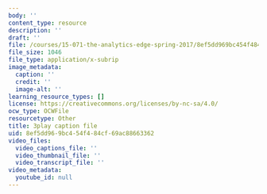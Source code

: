 ```yaml
---
body: ''
content_type: resource
description: ''
draft: ''
file: /courses/15-071-the-analytics-edge-spring-2017/8ef5dd969bc454f484cf69ac88663362_JGetImYLis.vtt
file_size: 1046
file_type: application/x-subrip
image_metadata:
  caption: ''
  credit: ''
  image-alt: ''
learning_resource_types: []
license: https://creativecommons.org/licenses/by-nc-sa/4.0/
ocw_type: OCWFile
resourcetype: Other
title: 3play caption file
uid: 8ef5dd96-9bc4-54f4-84cf-69ac88663362
video_files:
  video_captions_file: ''
  video_thumbnail_file: ''
  video_transcript_file: ''
video_metadata:
  youtube_id: null
---
```

